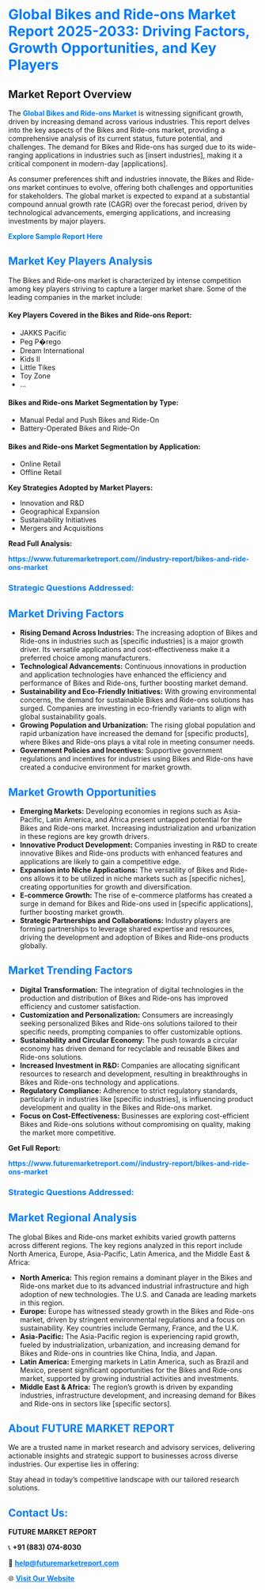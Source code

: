 <h1 style="color: #007BFF;">Global Bikes and Ride-ons Market Report 2025-2033: Driving Factors, Growth Opportunities, and Key Players</h1>

<section id="overview">
<h2>Market Report Overview</h2>
<p>The <a href="https://www.futuremarketreport.com//industry-report/bikes-and-ride-ons-market" style="color: #007BFF; text-decoration: none;"><strong>Global Bikes and Ride-ons Market</strong></a> is witnessing significant growth, driven by increasing demand across various industries. This report delves into the key aspects of the Bikes and Ride-ons market, providing a comprehensive analysis of its current status, future potential, and challenges. The demand for Bikes and Ride-ons has surged due to its wide-ranging applications in industries such as [insert industries], making it a critical component in modern-day [applications].</p>
<p>As consumer preferences shift and industries innovate, the Bikes and Ride-ons market continues to evolve, offering both challenges and opportunities for stakeholders. The global market is expected to expand at a substantial compound annual growth rate (CAGR) over the forecast period, driven by technological advancements, emerging applications, and increasing investments by major players.</p>
</section>

<section id="overview">
<p><a href="https://www.futuremarketreport.com//request-sample/reportId=64152" style="color: #007BFF; text-decoration: none;"><strong>Explore Sample Report Here</strong></a></p>
</section>

<section id="key-players">
<h2 style="color: #007BFF;">Market Key Players Analysis</h2>
<p>The Bikes and Ride-ons market is characterized by intense competition among key players striving to capture a larger market share. Some of the leading companies in the market include:</p>
<h4>Key Players Covered in the Bikes and Ride-ons Report:</h4>
<ul><li>JAKKS Pacific</li><li>Peg P�rego</li><li>Dream International</li><li>Kids II</li><li>Little Tikes</li><li>Toy Zone</li><li>...</li></ul>
<h4>Bikes and Ride-ons Market Segmentation by Type:</h4>
<ul><li>Manual Pedal and Push Bikes and Ride-On</li><li>Battery-Operated Bikes and Ride-On</li></ul>

<h4>Bikes and Ride-ons Market Segmentation by Application:</h4>
<ul><li>Online Retail</li><li>Offline Retail</li></ul>
<p><strong>Key Strategies Adopted by Market Players:</strong></p>
<ul>
<li>Innovation and R&D</li>
<li>Geographical Expansion</li>
<li>Sustainability Initiatives</li>
<li>Mergers and Acquisitions</li>
</ul>
</section>

<section>
<p><strong>Read Full Analysis: </strong></p><a href="https://www.futuremarketreport.com//industry-report/bikes-and-ride-ons-market" style="color: #007BFF; text-decoration: none;"><strong>https://www.futuremarketreport.com//industry-report/bikes-and-ride-ons-market</strong></a>
<h3 style="color: #007BFF;">Strategic Questions Addressed:</h3>
</section>

<section id="driving-factors">
<h2 style="color: #007BFF;">Market Driving Factors</h2>
<ul>
<li><strong>Rising Demand Across Industries:</strong> The increasing adoption of Bikes and Ride-ons in industries such as [specific industries] is a major growth driver. Its versatile applications and cost-effectiveness make it a preferred choice among manufacturers.</li>
<li><strong>Technological Advancements:</strong> Continuous innovations in production and application technologies have enhanced the efficiency and performance of Bikes and Ride-ons, further boosting market demand.</li>
<li><strong>Sustainability and Eco-Friendly Initiatives:</strong> With growing environmental concerns, the demand for sustainable Bikes and Ride-ons solutions has surged. Companies are investing in eco-friendly variants to align with global sustainability goals.</li>
<li><strong>Growing Population and Urbanization:</strong> The rising global population and rapid urbanization have increased the demand for [specific products], where Bikes and Ride-ons plays a vital role in meeting consumer needs.</li>
<li><strong>Government Policies and Incentives:</strong> Supportive government regulations and incentives for industries using Bikes and Ride-ons have created a conducive environment for market growth.</li>
</ul>
</section>

<section id="growth-opportunities">
<h2 style="color: #007BFF;">Market Growth Opportunities</h2>
<ul>
<li><strong>Emerging Markets:</strong> Developing economies in regions such as Asia-Pacific, Latin America, and Africa present untapped potential for the Bikes and Ride-ons market. Increasing industrialization and urbanization in these regions are key growth drivers.</li>
<li><strong>Innovative Product Development:</strong> Companies investing in R&D to create innovative Bikes and Ride-ons products with enhanced features and applications are likely to gain a competitive edge.</li>
<li><strong>Expansion into Niche Applications:</strong> The versatility of Bikes and Ride-ons allows it to be utilized in niche markets such as [specific niches], creating opportunities for growth and diversification.</li>
<li><strong>E-commerce Growth:</strong> The rise of e-commerce platforms has created a surge in demand for Bikes and Ride-ons used in [specific applications], further boosting market growth.</li>
<li><strong>Strategic Partnerships and Collaborations:</strong> Industry players are forming partnerships to leverage shared expertise and resources, driving the development and adoption of Bikes and Ride-ons products globally.</li>
</ul>
</section>

<section id="trending-factors">
<h2 style="color: #007BFF;">Market Trending Factors</h2>
<ul>
<li><strong>Digital Transformation:</strong> The integration of digital technologies in the production and distribution of Bikes and Ride-ons has improved efficiency and customer satisfaction.</li>
<li><strong>Customization and Personalization:</strong> Consumers are increasingly seeking personalized Bikes and Ride-ons solutions tailored to their specific needs, prompting companies to offer customizable options.</li>
<li><strong>Sustainability and Circular Economy:</strong> The push towards a circular economy has driven demand for recyclable and reusable Bikes and Ride-ons solutions.</li>
<li><strong>Increased Investment in R&D:</strong> Companies are allocating significant resources to research and development, resulting in breakthroughs in Bikes and Ride-ons technology and applications.</li>
<li><strong>Regulatory Compliance:</strong> Adherence to strict regulatory standards, particularly in industries like [specific industries], is influencing product development and quality in the Bikes and Ride-ons market.</li>
<li><strong>Focus on Cost-Effectiveness:</strong> Businesses are exploring cost-efficient Bikes and Ride-ons solutions without compromising on quality, making the market more competitive.</li>
</ul>
</section>

<section>
<p><strong>Get Full Report: </strong></p><a href="https://www.futuremarketreport.com//industry-report/bikes-and-ride-ons-market" style="color: #007BFF; text-decoration: none;"><strong>https://www.futuremarketreport.com//industry-report/bikes-and-ride-ons-market</strong></a>
<h3 style="color: #007BFF;">Strategic Questions Addressed:</h3>
</section>


<section id="regional-analysis">
<h2 style="color: #007BFF;">Market Regional Analysis</h2>
<p>The global Bikes and Ride-ons market exhibits varied growth patterns across different regions. The key regions analyzed in this report include North America, Europe, Asia-Pacific, Latin America, and the Middle East & Africa:</p>
<ul>
<li><strong>North America:</strong> This region remains a dominant player in the Bikes and Ride-ons market due to its advanced industrial infrastructure and high adoption of new technologies. The U.S. and Canada are leading markets in this region.</li>
<li><strong>Europe:</strong> Europe has witnessed steady growth in the Bikes and Ride-ons market, driven by stringent environmental regulations and a focus on sustainability. Key countries include Germany, France, and the U.K.</li>
<li><strong>Asia-Pacific:</strong> The Asia-Pacific region is experiencing rapid growth, fueled by industrialization, urbanization, and increasing demand for Bikes and Ride-ons in countries like China, India, and Japan.</li>
<li><strong>Latin America:</strong> Emerging markets in Latin America, such as Brazil and Mexico, present significant opportunities for the Bikes and Ride-ons market, supported by growing industrial activities and investments.</li>
<li><strong>Middle East & Africa:</strong> The region’s growth is driven by expanding industries, infrastructure development, and increasing demand for Bikes and Ride-ons in sectors like [specific sectors].</li>
</ul>
</section>

<footer>
<h2 style="color: #007BFF;">About FUTURE MARKET REPORT</h2>
<p>We are a trusted name in market research and advisory services, delivering actionable insights and strategic support to businesses across diverse industries. Our expertise lies in offering:</p>

<p>Stay ahead in today’s competitive landscape with our tailored research solutions.</p>

<h2 style="color: #007BFF;">Contact Us:</h2>
<p><strong>FUTURE MARKET REPORT</strong></p>
<p>📞 <strong>+91 (883) 074-8030</strong></p>
<p>📧 <strong><a href="mailto:help@futuremarketreport.com" style="color: #007BFF;">help@futuremarketreport.com</a></strong></p>
<p>🌐 <strong><a href="https://www.futuremarketreport.com/" style="color: #007BFF;">Visit Our Website</a></strong></p>
</footer>